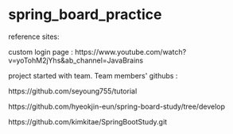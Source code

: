 # spring_board_practice


reference sites:

<p>custom login page : https://www.youtube.com/watch?v=yoTohM2jYhs&ab_channel=JavaBrains</p>



project started with team.
Team members' githubs : 

<p>https://github.com/seyoung755/tutorial</p>
<p>https://github.com/hyeokjin-eun/spring-board-study/tree/develop</p>
<p>https://github.com/kimkitae/SpringBootStudy.git</p>
